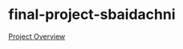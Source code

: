 # final-project-sbaidachni

[Project Overview](https://github.com/cu-ecen-aeld/final-project-sbaidachni/wiki)

